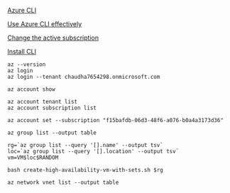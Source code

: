 [Azure CLI](https://docs.microsoft.com/en-us/cli/azure/get-started-with-azure-cli)

[Use Azure CLI effectively](https://docs.microsoft.com/en-us/cli/azure/use-cli-effectively)

[Change the active subscription](https://docs.microsoft.com/en-us/cli/azure/manage-azure-subscriptions-azure-cli#change-the-active-subscription)

[Install CLI](https://docs.microsoft.com/en-us/cli/azure/install-azure-cli-linux?pivots=script)


```
az --version
az login
az login --tenant chaudha7654298.onmicrosoft.com

az account show

az account tenant list
az account subscription list

az account set --subscription "f15bafdb-06d3-48f6-a076-b0a4a3173d36"

az group list --output table

rg=`az group list --query '[].name' --output tsv`
loc=`az group list --query '[].location' --output tsv`
vm=VM$loc$RANDOM

bash create-high-availability-vm-with-sets.sh $rg

az network vnet list --output table

```